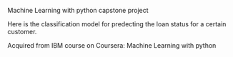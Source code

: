 Machine Learning with python capstone project

Here is the classification model for predecting the loan status for a certain customer.

Acquired from IBM course on Coursera:
Machine Learning with python
